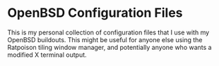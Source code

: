 # OpenBSD Configuration Files

This is my personal collection of configuration files that I use with my OpenBSD buildouts. This might be useful for anyone else using the Ratpoison tiling window manager, and potentially anyone who wants a modified X terminal output.
